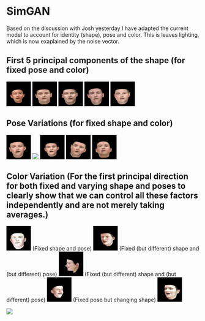 # SimGAN
Based on the discussion with Josh yesterday I have adapted the current model to account for identity (shape), pose and color.
This is leaves lighting, which is now exaplained by the noise vector.

## First 5 principal components of the shape (for fixed pose and color)
![](traversals/traversal_face_01.gif)
![](traversals/traversal_face_1.gif)
![](traversals/traversal_face_2.gif)
![](traversals/traversal_face_3.gif)
![](traversals/traversal_face_4.gif)

## Pose Variations (for fixed shape and color)
![](traversals/traversal_face_5.gif)
![](traversals/traversal_face_6.gif)
![](traversals/traversal_face_7.gif)
![](traversals/traversal_face_8.gif)
![](traversals/traversal_face_9.gif)

## Color Variation (For the first principal direction for both fixed and varying shape and poses to clearly show that we can control all these factors independently and are not merely taking averages.)
![](traversals/traversal_face_random_color.gif) (Fixed shape and pose)
![](traversals/color_small.gif) (Fixed (but different) shape and (but different) pose)
![](traversals/color_pose.gif) (Fixed (but different) shape and (but different) pose)
![](traversals/color_shape.gif) (Fixed pose but changing shape)
![](traversals/color_left.gif) 

![](traversals/color_pose1.gif)

